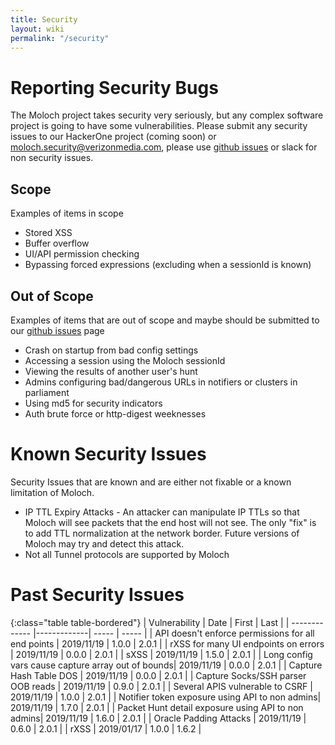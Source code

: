 ```yaml
---
title: Security
layout: wiki
permalink: "/security"
---
```


<div class="full-height-and-width-container with-footer p-3" markdown="1">

# Reporting Security Bugs

The Moloch project takes security very seriously, but any complex software project is going to have some vulnerabilities.
Please submit any security issues to our HackerOne project (coming soon) or moloch.security@verizonmedia.com, please use [github issues](https://github.com/aol/moloch/issues) or slack for non security issues.


## Scope
Examples of items in scope

* Stored XSS
* Buffer overflow
* UI/API permission checking
* Bypassing forced expressions (excluding when a sessionId is known)

## Out of Scope
Examples of items that are out of scope and maybe should be submitted to our [github issues](https://github.com/aol/moloch/issues) page

* Crash on startup from bad config settings
* Accessing a session using the Moloch sessionId
* Viewing the results of another user's hunt
* Admins configuring bad/dangerous URLs in notifiers or clusters in parliament
* Using md5 for security indicators
* Auth brute force or http-digest weeknesses

# Known Security Issues
Security Issues that are known and are either not fixable or a known limitation of Moloch.

* IP TTL Expiry Attacks - An attacker can manipulate IP TTLs so that Moloch will see packets that the end host will not see.  The only "fix" is to add TTL normalization at the network border.  Future versions of Moloch may try and detect this attack.
* Not all Tunnel protocols are supported by Moloch


# Past Security Issues

{:class="table table-bordered"}
| Vulnerability | Date | First | Last |
| ------------- |-------------| ----- | ----- |
| API doesn't enforce permissions for all end points | 2019/11/19 | 1.0.0 | 2.0.1 |
| rXSS for many UI endpoints on errors | 2019/11/19 | 0.0.0  | 2.0.1 |
| sXSS | 2019/11/19 | 1.5.0 | 2.0.1 |
| Long config vars cause capture array out of bounds| 2019/11/19 | 0.0.0  | 2.0.1 |
| Capture Hash Table DOS | 2019/11/19 | 0.0.0 | 2.0.1 |
| Capture Socks/SSH parser OOB reads | 2019/11/19 |  0.9.0  | 2.0.1 |
| Several APIS vulnerable to CSRF | 2019/11/19 | 1.0.0  | 2.0.1 |
| Notifier token exposure using API to non admins| 2019/11/19 | 1.7.0 | 2.0.1 |
| Packet Hunt detail exposure using API to non admins| 2019/11/19 | 1.6.0 | 2.0.1 |
| Oracle Padding Attacks | 2019/11/19 | 0.6.0 | 2.0.1 |
| rXSS | 2019/01/17 | 1.0.0  | 1.6.2 |



</div>
